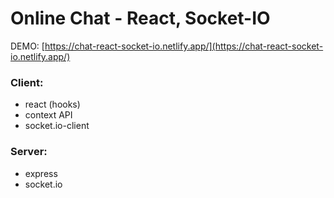 # Online Chat - React, Socket-IO

DEMO: [https://chat-react-socket-io.netlify.app/](https://chat-react-socket-io.netlify.app/)

### Client: 
* react (hooks)
* context API
* socket.io-client 


### Server: 
* express
* socket.io
